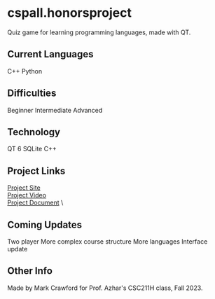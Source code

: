 # cspall.honorsproject
Quiz game for learning programming languages, made with QT.



## Current Languages
C++ 
Python 


## Difficulties
Beginner 
Intermediate 
Advanced 


## Technology
QT 6
SQLite
C++

## Project Links
[Project Site](https://sites.google.com/view/cspall/home?authuser=0) \
[Project Video](https://youtu.be/ryXRx8KPdUc) \
[Project Document](https://docs.google.com/document/d/1fB6jLUJMLBAVCrJR3jV7rCOBVbGPMiTaoflvPk3H8x4/edit?usp=sharing) \



## Coming Updates
Two player 
More complex course structure
More languages 
Interface update 

## Other Info
Made by Mark Crawford for Prof. Azhar's CSC211H class, Fall 2023.
